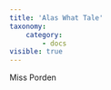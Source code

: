 ```yaml
---
title: 'Alas What Tale'
taxonomy:
    category:
        - docs
visible: true
---
```


<div class="author">Miss Porden</div>